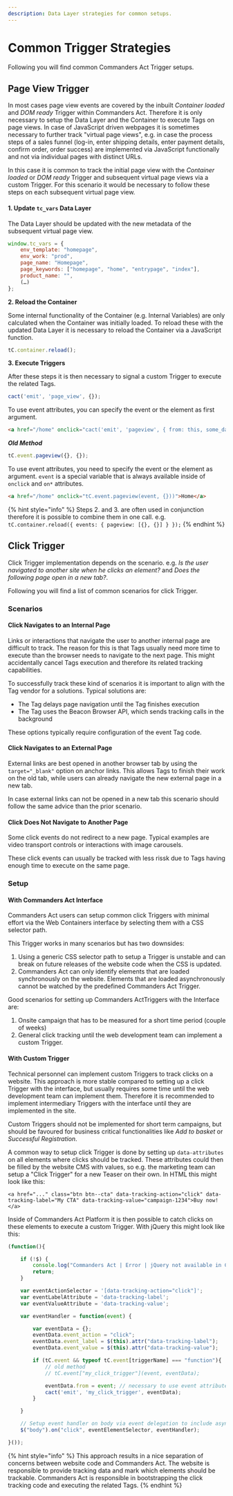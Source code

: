 ```yaml
---
description: Data Layer strategies for common setups.
---
```


# Common Trigger Strategies

Following you will find common Commanders Act Trigger setups.

## Page View Trigger

In most cases page view events are covered by the inbuilt _Container loaded_ and _DOM ready_ Trigger within Commanders Act. Therefore it is only necessary to setup the Data Layer and the Container to execute Tags on page views. In case of JavaScript driven webpages it is sometimes necessary to further track "virtual page views", e.g. in case the process steps of a sales funnel (log-in, enter shipping details, enter payment details, confirm order, order success) are implemented via JavaScript functionally and not via individual pages with distinct URLs.

In this case it is common to track the initial page view with the _Container loaded_ or _DOM ready_ Trigger and subsequent virtual page views via a custom Trigger. For this scenario it would be necessary to follow these steps on each subsequent virtual page view.

#### **1. Update `tc_vars` Data Layer**

The Data Layer should be updated with the new metadata of the subsequent virtual page view.

```javascript
window.tc_vars = {
    env_template: "homepage",
    env_work: "prod",
    page_name: "Homepage",
    page_keywords: ["homepage", "home", "entrypage", "index"],
    product_name: "",
    (…)
};
```

**2. Reload the Container**

Some internal functionality of the Container (e.g. Internal Variables) are only calculated when the Container was initially loaded. To reload these with the updated Data Layer it is necessary to reload the Container via a JavaScript function.

```javascript
tC.container.reload();
```

**3. Execute Triggers**

After these steps it is then necessary to signal a custom Trigger to execute the related Tags.

```javascript
cact('emit', 'page_view', {});
```

To use event attributes, you can specify the event or the element as first argument.

```html
<a href="/home" onclick="cact('emit', 'pageview', { from: this, some_data: 'some_value' })">Home</a>
```

_**Old Method**_

```javascript
tC.event.pageview({}, {});
```

To use event attributes, you need to specify the event or the element as argument. `event` is a special variable that is always available inside of `onclick` and `on*` attributes.

```html
<a href="/home" onclick="tC.event.pageview(event, {}))">Home</a>
```

{% hint style="info" %}
Steps 2. and 3. are often used in conjunction therefore it is possible to combine them in one call. e.g. `tC.container.reload({ events: { pageview: [{}, {}] } });`
{% endhint %}

## Click Trigger

Click Trigger implementation depends on the scenario. e.g. _Is the user navigated to another site when he clicks an element?_ and _Does the following page open in a new tab?_.

Following you will find a list of common scenarios for click Trigger.

### Scenarios

#### Click Navigates to an Internal Page

Links or interactions that navigate the user to another internal page are difficult to track. The reason for this is that Tags usually need more time to execute than the browser needs to navigate to the next page. This might accidentally cancel Tags execution and therefore its related tracking capabilities.

To successfully track these kind of scenarios it is important to align with the Tag vendor for a solutions. Typical solutions are:

* The Tag delays page navigation until the Tag finishes execution
* The Tag uses the Beacon Browser API, which sends tracking calls in the background

These options typically require configuration of the event Tag code.

#### Click Navigates to an External Page

External links are best opened in another browser tab by using the `target="_blank"` option on anchor links. This allows Tags to finish their work on the old tab, while users can already navigate the new external page in a new tab.

In case external links can not be opened in a new tab this scenario should follow the same advice than the prior scenario.

#### Click Does Not Navigate to Another Page

Some click events do not redirect to a new page. Typical examples are video transport controls or interactions with image carousels.

These click events can usually be tracked with less rissk due to Tags having enough time to execute on the same page.

### Setup

#### With Commanders Act Interface

Commanders Act users can setup common click Triggers with minimal effort via the Web Containers interface by selecting them with a CSS selector path.

This Trigger works in many scenarios but has two downsides:

1. Using a generic CSS selector path to setup a Trigger is unstable and can break on future releases of the website code when the CSS is updated.
2. Commanders Act can only identify elements that are loaded synchronously on the website. Elements that are loaded asynchronously cannot be watched by the predefined Commanders Act Trigger.

Good scenarios for setting up Commanders ActTriggers with the Interface are:

1. Onsite campaign that has to be measured for a short time period (couple of weeks)
2. General click tracking until the web development team can implement a custom Trigger.

#### With Custom Trigger

Technical personnel can implement custom Triggers to track clicks on a website. This approach is more stable compared to setting up a click Trigger with the interface, but usually requires some time until the web development team can implement them. Therefore it is recommended to implement intermediary Triggers with the interface until they are implemented in the site.

Custom Triggers should not be implemented for short term campaigns, but should be favoured for business critical functionalities like _Add to basket_ or _Successful Registration_.

A common way to setup click Trigger is done by setting up `data-attributes` on all elements where clicks should be tracked. These attributes could then be filled by the website CMS with values, so e.g. the marketing team can setup a "Click Trigger" for a new Teaser on their own. In HTML this might look like this:

```markup
<a href="..." class="btn btn--cta" data-tracking-action="click" data-tracking-label="My CTA" data-tracking-value="campaign-1234">Buy now!</a>
```

Inside of Commanders Act Platform it is then possible to catch clicks on these elements to execute a custom Trigger. With jQuery this might look like this:

```javascript
(function(){

    if (!$) {
        console.log("Commanders Act | Error | jQuery not available in Commanders Act Click Trigger!");
        return;
    }

    var eventActionSelector = '[data-tracking-action="click"]';
    var eventLabelAttribute = 'data-tracking-label';
    var eventValueAttribute = 'data-tracking-value';

    var eventHandler = function(event) {

        var eventData = {};
        eventData.event_action = "click";
        eventData.event_label = $(this).attr("data-tracking-label");
        eventData.event_value = $(this).attr("data-tracking-value");

      	if (tC.event && typeof tC.event[triggerName] === "function"){
            // old method
            // tC.event["my_click_trigger"](event, eventData);

            eventData.from = event; // necessary to use event attributes inside the tag
            cact('emit', 'my_click_trigger', eventData);
      	}

    }

    // Setup event handler on body via event delegation to include asynchronous elements
    $("body").on("click", eventElementSelector, eventHandler);

}());
```

{% hint style="info" %}
This approach results in a nice separation of concerns between website code and Commanders Act. The website is responsible to provide tracking data and mark which elements should be trackable. Commanders Act is responsible in bootstrapping the click tracking code and executing the related Tags.
{% endhint %}
